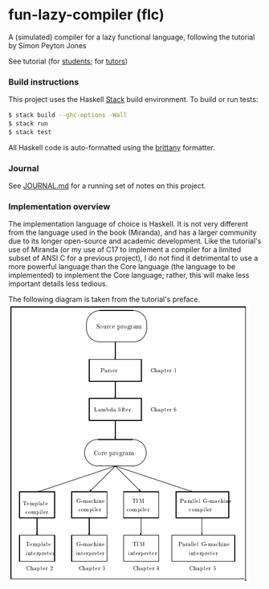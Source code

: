 # fun-lazy-compiler (flc)
A (simulated) compiler for a lazy functional language, following the tutorial by Simon Peyton Jones

See tutorial (for [students][student.pdf]; for [tutors][tutor.pdf])

### Build instructions
This project uses the Haskell [Stack][stack] build environment. To build or run tests:
```bash
$ stack build --ghc-options -Wall
$ stack run
$ stack test
```

All Haskell code is auto-formatted using the [brittany][brittany] formatter.

### Journal
See [JOURNAL.md][JOURNAL.md] for a running set of notes on this project.

### Implementation overview
The implementation language of choice is Haskell. It is not very different from the language used in the book (Miranda), and has a larger community due to its longer open-source and academic development. Like the tutorial's use of Miranda (or my use of C17 to implement a compiler for a limited subset of ANSI C for a previous project), I do not find it detrimental to use a more powerful language than the Core language (the language to be implemented) to implement the Core language; rather, this will make less important details less tedious.

The following diagram is taken from the tutorial's preface.
![Implementation overview][implementation_overview.png]

[stack]: https://docs.haskellstack.org/en/stable/README/
[student.pdf]: https://www.microsoft.com/en-us/research/wp-content/uploads/1992/01/student.pdf
[tutor.pdf]: https://www.microsoft.com/en-us/research/uploads/prod/1992/01/tutor.pdf
[implementation_overview.png]: ./res/implementation_overview.png
[JOURNAL.md]: ./JOURNAL.md
[brittany]: https://hackage.haskell.org/package/brittany
